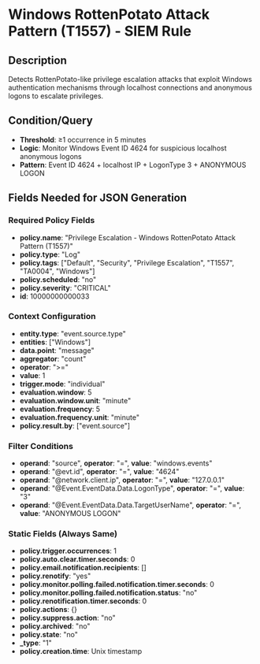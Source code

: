 # Windows RottenPotato Attack Pattern (T1557) - SIEM Rule

## Description
Detects RottenPotato-like privilege escalation attacks that exploit Windows authentication mechanisms through localhost connections and anonymous logons to escalate privileges.

## Condition/Query
- **Threshold**: ≥1 occurrence in 5 minutes
- **Logic**: Monitor Windows Event ID 4624 for suspicious localhost anonymous logons
- **Pattern**: Event ID 4624 + localhost IP + LogonType 3 + ANONYMOUS LOGON

## Fields Needed for JSON Generation

### Required Policy Fields
- **policy.name**: "Privilege Escalation - Windows RottenPotato Attack Pattern (T1557)"
- **policy.type**: "Log"
- **policy.tags**: ["Default", "Security", "Privilege Escalation", "T1557", "TA0004", "Windows"]
- **policy.scheduled**: "no"
- **policy.severity**: "CRITICAL"
- **id**: 10000000000033

### Context Configuration
- **entity.type**: "event.source.type"
- **entities**: ["Windows"]
- **data.point**: "message"
- **aggregator**: "count"
- **operator**: ">="
- **value**: 1
- **trigger.mode**: "individual"
- **evaluation.window**: 5
- **evaluation.window.unit**: "minute"
- **evaluation.frequency**: 5
- **evaluation.frequency.unit**: "minute"
- **policy.result.by**: ["event.source"]

### Filter Conditions
- **operand**: "source", **operator**: "=", **value**: "windows.events"
- **operand**: "@evt.id", **operator**: "=", **value**: "4624"
- **operand**: "@network.client.ip", **operator**: "=", **value**: "127.0.0.1"
- **operand**: "@Event.EventData.Data.LogonType", **operator**: "=", **value**: "3"
- **operand**: "@Event.EventData.Data.TargetUserName", **operator**: "=", **value**: "ANONYMOUS LOGON"

### Static Fields (Always Same)
- **policy.trigger.occurrences**: 1
- **policy.auto.clear.timer.seconds**: 0
- **policy.email.notification.recipients**: []
- **policy.renotify**: "yes"
- **policy.monitor.polling.failed.notification.timer.seconds**: 0
- **policy.monitor.polling.failed.notification.status**: "no"
- **policy.renotification.timer.seconds**: 0
- **policy.actions**: {}
- **policy.suppress.action**: "no"
- **policy.archived**: "no"
- **policy.state**: "no"
- **_type**: "1"
- **policy.creation.time**: Unix timestamp